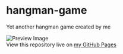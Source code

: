 # hangman-game
Yet another hangman game created by me  
  
![Preview Image](https://voidweaver.github.io/hangman-game/preview.png)  
View this repository live on [my GitHub Pages](https://voidweaver.github.io/hangman-game/)

